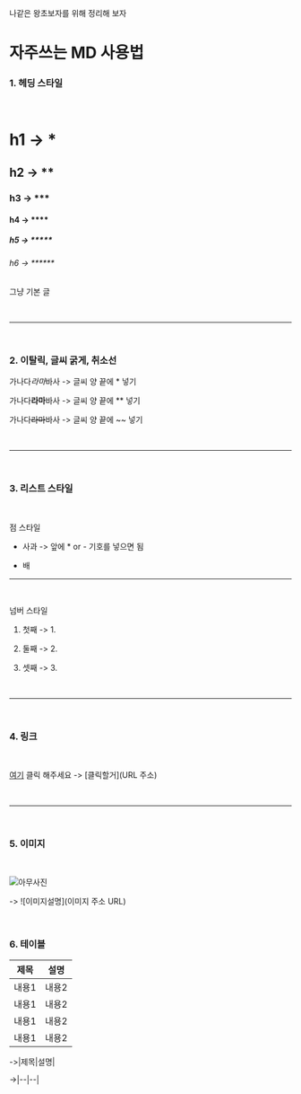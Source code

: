 나같은 왕초보자를 위해 정리해 보자
# 자주쓰는 MD 사용법

### 1. 헤딩 스타일

<br>

# h1 -> *
## h2 -> **
### h3 -> ***
#### h4 -> ****
##### h5 -> *****
###### h6 -> ******

그냥 기본 글

<br>

---

<br>

### 2. 이탈릭, 글씨 굵게, 취소선


가나다*라마*바사 -> 글씨 양 끝에 * 넣기

가나다**라마**바사 -> 글씨 양 끝에 ** 넣기

가나다~~라마~~바사 -> 글씨 양 끝에 ~~ 넣기

<br>

---

<br>

### 3. 리스트 스타일

<br>

점 스타일

* 사과 -> 앞에 * or - 기호를 넣으면 됨 
- 배

---

<br>

넘버 스타일

1. 첫째 -> 1.

2. 둘째 -> 2.

3. 셋째 -> 3.


<br>

---

<br>


### 4. 링크

<br>

[여기](https://seungmil.github.io/) 클릭 해주세요
-> [클릭할거](URL 주소)

<br>

---

<br>


### 5. 이미지

<br>

![아무사진](https://images.unsplash.com/photo-1644944824154-14632760bc1b?ixlib=rb-1.2.1&ixid=MnwxMjA3fDB8MHxlZGl0b3JpYWwtZmVlZHw4NHx8fGVufDB8fHx8&auto=format&fit=crop&w=500&q=60)

-> ![이미지설명](이미지 주소 URL)

<br>

### 6. 테이블

|제목|설명|
|--|--|
|내용1|내용2|
|내용1|내용2|
|내용1|내용2|
|내용1|내용2|
 
->|제목|설명|

->|--|--|